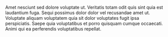 Amet nesciunt sed dolore voluptate ut. Veritatis totam odit quis sint quia est laudantium fuga. Sequi possimus dolor dolor vel recusandae amet ut. Voluptate aliquam voluptatem quia sit dolor voluptates fugit ipsa perspiciatis. Saepe quia voluptatibus et porro quisquam cumque occaecati. Animi qui ea perferendis voluptatibus repellat.